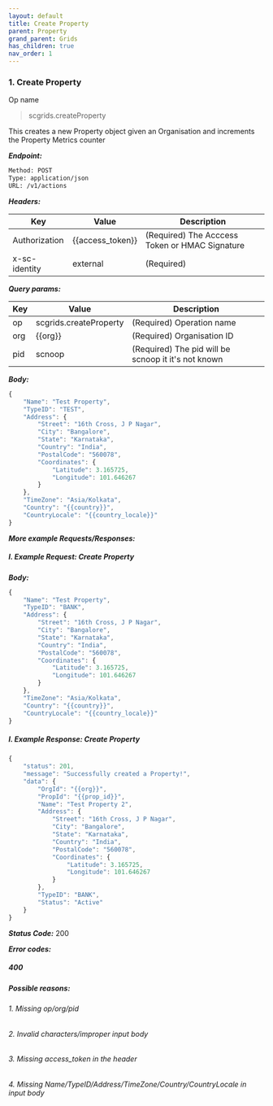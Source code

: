 ```yaml
---
layout: default
title: Create Property
parent: Property
grand_parent: Grids
has_children: true
nav_order: 1
---
```



### 1. Create Property


Op name

> scgrids.createProperty

This creates a new Property object given an Organisation and increments the Property Metrics counter


***Endpoint:***

```bash
Method: POST
Type: application/json
URL: /v1/actions
```


***Headers:***

| Key | Value | Description |
| --- | ------|-------------|
| Authorization | {{access_token}} | (Required) The Acccess Token or HMAC Signature |
| x-sc-identity | external | (Required) |



***Query params:***

| Key | Value | Description |
| --- | ------|-------------|
| op | scgrids.createProperty | (Required) Operation name  |
| org | {{org}} | (Required) Organisation ID |
| pid | scnoop | (Required) The pid will be scnoop it it's not known |



***Body:***

```js        
{
    "Name": "Test Property", 
    "TypeID": "TEST",
    "Address": {
        "Street": "16th Cross, J P Nagar",
        "City": "Bangalore",
        "State": "Karnataka",
        "Country": "India",
        "PostalCode": "560078",
        "Coordinates": {
            "Latitude": 3.165725,
            "Longitude": 101.646267
        }
    },
    "TimeZone": "Asia/Kolkata",
    "Country": "{{country}}",
    "CountryLocale": "{{country_locale}}"
}
```



***More example Requests/Responses:***


##### I. Example Request: Create Property


***Body:***

```js        
{
    "Name": "Test Property", 
    "TypeID": "BANK",
    "Address": {
        "Street": "16th Cross, J P Nagar",
        "City": "Bangalore",
        "State": "Karnataka",
        "Country": "India",
        "PostalCode": "560078",
        "Coordinates": {
            "Latitude": 3.165725,
            "Longitude": 101.646267
        }
    },
    "TimeZone": "Asia/Kolkata",
    "Country": "{{country}}",
    "CountryLocale": "{{country_locale}}"
}
```

##### I. Example Response: Create Property
```js
{
    "status": 201,
    "message": "Successfully created a Property!",
    "data": {
        "OrgId": "{{org}}",
        "PropId": "{{prop_id}}",
        "Name": "Test Property 2",
        "Address": {
            "Street": "16th Cross, J P Nagar",
            "City": "Bangalore",
            "State": "Karnataka",
            "Country": "India",
            "PostalCode": "560078",
            "Coordinates": {
                "Latitude": 3.165725,
                "Longitude": 101.646267
            }
        },
        "TypeID": "BANK",
        "Status": "Active"
    }
}
```


***Status Code:*** 200


***Error codes:***

##### 400

##### Possible reasons:

###### 1. Missing op/org/pid

###### 2. Invalid characters/improper input body

###### 3. Missing access_token in the header

###### 4. Missing Name/TypeID/Address/TimeZone/Country/CountryLocale in input body


<br>